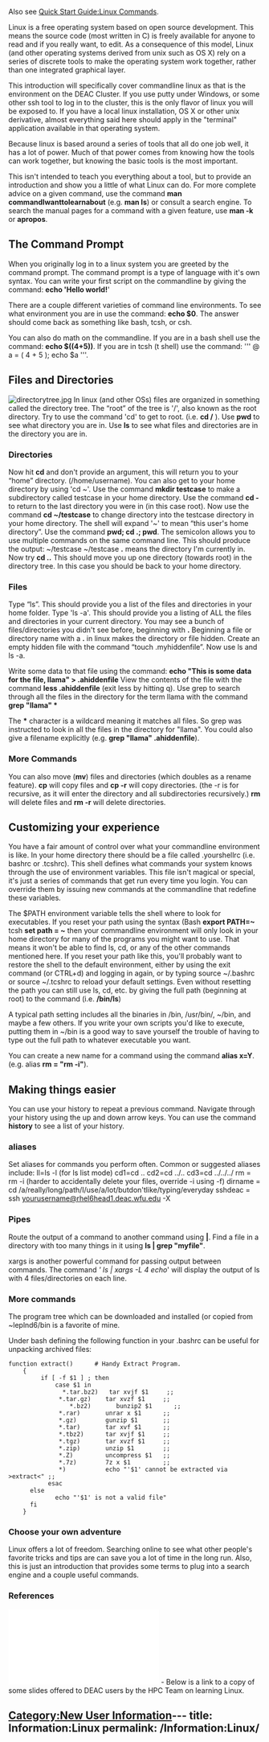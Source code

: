 Also see [Quick Start Guide:Linux
Commands](Quick_Start_Guide:Linux_Commands "wikilink").

Linux is a free operating system based on open source development. This
means the source code (most written in C) is freely available for anyone
to read and if you really want, to edit. As a consequence of this model,
Linux (and other operating systems derived from unix such as OS X) rely
on a series of discrete tools to make the operating system work
together, rather than one integrated graphical layer.

This introduction will specifically cover commandline linux as that is
the environment on the DEAC Cluster. If you use putty under Windows, or
some other ssh tool to log in to the cluster, this is the only flavor of
linux you will be exposed to. If you have a local linux installation, OS
X or other unix derivative, almost everything said here should apply in
the "terminal" application available in that operating system.

Because linux is based around a series of tools that all do one job
well, it has a lot of power. Much of that power comes from knowing how
the tools can work together, but knowing the basic tools is the most
important.

This isn't intended to teach you everything about a tool, but to provide
an introduction and show you a little of what Linux can do. For more
complete advice on a given command, use the command **man
commandIwanttolearnabout** (e.g. **man ls**) or consult a search engine.
To search the manual pages for a command with a given feature, use **man
-k** or **apropos**.

## The Command Prompt

When you originally log in to a linux system you are greeted by the
command prompt. The command prompt is a type of language with it's own
syntax. You can write your first script on the commandline by giving the
command: **echo 'Hello world\!**'

There are a couple different varieties of command line environments. To
see what environment you are in use the command: **echo $0**. The answer
should come back as something like bash, tcsh, or csh.

You can also do math on the commandline. If you are in a bash shell use
the command: **echo $((4+5))**. If you are in tcsh (t shell) use the
command: ''' @ a = ( 4 + 5 ); echo $a '''.

## Files and Directories

![directorytree.jpg](directorytree.jpg "directorytree.jpg") In linux
(and other OSs) files are organized in something called the directory
tree. The “root” of the tree is '/', also known as the root directory.
Try to use the command 'cd' to get to root. (i.e. **cd /** ). Use
**pwd** to see what directory you are in. Use **ls** to see what files
and directories are in the directory you are in.

### Directories

Now hit **cd** and don't provide an argument, this will return you to
your “home” directory. (/home/username). You can also get to your home
directory by using 'cd ~'. Use the command **mkdir testcase** to make a
subdirectory called testcase in your home directory. Use the command
**cd -** to return to the last directory you were in (in this case
root). Now use the command **cd ~/testcase** to change directory into
the testcase directory in your home directory. The shell will expand '~'
to mean “this user's home directory”. Use the command **pwd; cd .;
pwd**. The semicolon allows you to use multiple commands on the same
command line. This should produce the output: ~/testcase
~/testcase
**.** means the directory I'm currently in. Now try **cd ..** This
should move you up one directory (towards root) in the directory tree.
In this case you should be back to your home directory.

### Files

Type “ls”. This should provide you a list of the files and directories
in your home folder. Type 'ls -a'. This should provide you a listing of
ALL the files and directories in your current directory. You may see a
bunch of files/directories you didn't see before, beginning with **.**
Beginning a file or directory name with a **.** in linux makes the
directory or file hidden. Create an empty hidden file with the command
“touch .myhiddenfile”. Now use ls and ls -a.

Write some data to that file using the command: **echo "This is some
data for the file, llama" \> .ahiddenfile** View the contents of the
file with the command **less .ahiddenfile** (exit less by hitting q).
Use grep to search through all the files in the directory for the term
llama with the command **grep "llama" \***

The **\*** character is a wildcard meaning it matches all files. So grep
was instructed to look in all the files in the directory for "llama".
You could also give a filename explicitly (e.g. **grep "llama"
.ahiddenfile**).

### More Commands

You can also move (**mv**) files and directories (which doubles as a
rename feature).
**cp** will copy files and **cp -r** will copy directories. (the -r is
for recursive, as it will enter the directory and all subdirectories
recursively.)
**rm** will delete files and **rm -r** will delete directories.

## Customizing your experience

You have a fair amount of control over what your commandline environment
is like. In your home directory there should be a file called
.yourshellrc (i.e. bashrc or .tcshrc). This shell defines what commands
your system knows through the use of environment variables. This file
isn't magical or special, it's just a series of commands that get run
every time you login. You can override them by issuing new commands at
the commandline that redefine these variables.

The $PATH environment variable tells the shell where to look for
executables. If you reset your path using the syntax (Bash **export
PATH=~** tcsh **set path = ~** then your commandline environment will
only look in your home directory for many of the programs you might want
to use. That means it won't be able to find ls, cd, or any of the other
commands mentioned here. If you reset your path like this, you'll
probably want to restore the shell to the default environment, either by
using the exit command (or CTRL+d) and logging in again, or by typing
source ~/.bashrc or source ~/.tcshrc to reload your default settings.
Even without resetting the path you can still use ls, cd, etc. by giving
the full path (beginning at root) to the command (i.e. **/bin/ls**)

A typical path setting includes all the binaries in /bin, /usr/bin/,
~/bin, and maybe a few others. If you write your own scripts you'd like
to execute, putting them in ~/bin is a good way to save yourself the
trouble of having to type out the full path to whatever executable you
want.

You can create a new name for a command using the command **alias x=Y**.
(e.g. alias **rm = "rm -i"**).

## Making things easier

You can use your history to repeat a previous command. Navigate through
your history using the up and down arrow keys. You can use the command
**history** to see a list of your history.

### aliases

Set aliases for commands you perform often. Common or suggested aliases
include:
ll=ls -l (for ls list mode)
cd1=cd ..
cd2=cd ../..
cd3=cd ../../../
rm = rm -i (harder to accidentally delete your files, override -i using
-f)
dirname = cd
/a/really/long/path/I/use/a/lot/butdon'tlike/typing/everyday
sshdeac = ssh yourusername@rhel6head1.deac.wfu.edu -X

### Pipes

Route the output of a command to another command using **|**. Find a
file in a directory with too many things in it using **ls | grep
"myfile"**.

xargs is another powerful command for passing output between commands.
The command *' ls | xargs -L 4 echo*' will display the output of ls with
4 files/directories on each line.

### More commands

The program tree which can be downloaded and installed (or copied from
~leplnd6/bin is a favorite of mine.

Under bash defining the following function in your .bashrc can be useful
for unpacking archived files:

    function extract()      # Handy Extract Program.
        {
             if [ -f $1 ] ; then
                 case $1 in
                   *.tar.bz2)   tar xvjf $1     ;;
                  *.tar.gz)    tar xvzf $1     ;;
                     *.bz2)       bunzip2 $1      ;;
                  *.rar)       unrar x $1      ;;
                  *.gz)        gunzip $1       ;;
                  *.tar)       tar xvf $1      ;;
                  *.tbz2)      tar xvjf $1     ;;
                  *.tgz)       tar xvzf $1     ;;
                  *.zip)       unzip $1        ;;
                  *.Z)         uncompress $1   ;;
                  *.7z)        7z x $1         ;;
                  *)           echo "'$1' cannot be extracted via >extract<" ;;
               esac
          else
                 echo "'$1' is not a valid file"
          fi
        }

### Choose your own adventure

Linux offers a lot of freedom. Searching online to see what other
people's favorite tricks and tips are can save you a lot of time in the
long run. Also, this is just an introduction that provides some terms to
plug into a search engine and a couple useful commands.

### References

![<File:Linux_intro.pdf>](Linux_intro.pdf "File:Linux_intro.pdf") -
Below is a link to a copy of some slides offered to DEAC users by the
HPC Team on learning Linux.

[Category:New User
Information](Category:New_User_Information "wikilink")---
title: Information:Linux
permalink: /Information:Linux/
---

